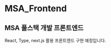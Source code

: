 # MSA_Frontend
MSA 풀스택 개발 프론트엔드
-----------------------------------
React, Type, next.js 활용 프론트엔드 구현 예정입니다.
